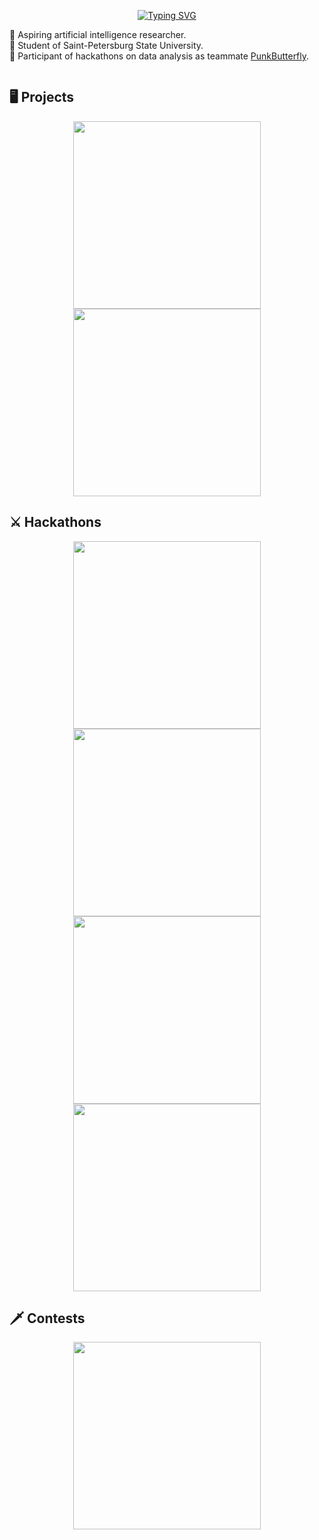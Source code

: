 <p align="center">
 <a href="https://git.io/typing-svg"><img src="https://readme-typing-svg.demolab.com?font=Montserrat&size=30&duration=4000&pause=4000&color=61d9fa&center=true&vCenter=true&width=700&height=120&lines=Telling+and+showing+who+I+am+and+what+I+do" alt="Typing SVG" /></a>
</p>


:monkey: Aspiring artificial intelligence researcher.  
:open_book: Student of Saint-Petersburg State University.  
:game_die: Participant of hackathons on data analysis as teammate [PunkButterfly](https://github.com/PunkButterfly).


<p align="center">
 </a>
  <img title="" alt="" src="https://streak-stats.demolab.com?user=Kealfeyne&theme=react&hide_border=true&background=0D1117"/>
 </a>
</p>


<!---
<p align="center"><img src="https://media1.giphy.com/media/FoVzfcqCDSb7zCynOp/giphy.gif?cid=ecf05e47hap37yr6bzyyeoxqf1je7zzvop6rnph9thi3h340&rid=giphy.gif&ct=g" width="250"/></p>


## :link: Полезные ссылки
- [Stepik](https://stepik.org/users/190887071)
- [Kaggle](https://www.kaggle.com/kealfeyne/competitions?tab=active)
-->
 
## :desktop_computer: Projects
<p align="center">
  <a href="https://github.com/Kealfeyne/CSGO_Statistics"><img width="300" src="https://denvercoder1-github-readme-stats.vercel.app/api/pin?username=Kealfeyne&repo=CSGO_Statistics&theme=react&bg_color=1F222E&title_color=61d9fa&hide_border=true&icon_color=ffffff&show_icons=true"></a>
  <a href="https://github.com/Kealfeyne/Samsung_Bootcamp_Classic_ML"><img width="300" src="https://denvercoder1-github-readme-stats.vercel.app/api/pin?username=Kealfeyne&repo=Samsung_Bootcamp_Classic_ML&theme=vue-dark&bg_color=1F222E&title_color=61d9fa&hide_border=true&icon_color=ffffff&show_icons=true"></a>
</p>


## :crossed_swords: Hackathons
<p align="center">
  <a href="https://github.com/PunkButterfly/Hackathon-Skolkovo"><img width="300" src="https://denvercoder1-github-readme-stats.vercel.app/api/pin?username=PunkButterfly&repo=Hackathon-Skolkovo&theme=vue-dark&bg_color=1F222E&title_color=61d9fa&hide_border=true&icon_color=ffffff&show_icons=true"></a>
  <a href="https://github.com/PunkButterfly/Hackathon-More.Tech"><img width="300" src="https://denvercoder1-github-readme-stats.vercel.app/api/pin?username=PunkButterfly&repo=Hackathon-More.Tech&theme=vue-dark&bg_color=1F222E&title_color=61d9fa&hide_border=true&icon_color=ffffff&show_icons=true"></a>
  <a href="https://github.com/PunkButterfly/Hackathon-BestHack"><img width="300" src="https://denvercoder1-github-readme-stats.vercel.app/api/pin?username=PunkButterfly&repo=Hackathon-BestHack&theme=vue-dark&bg_color=1F222E&title_color=61d9fa&hide_border=true&icon_color=ffffff&show_icons=true"></a>
  <a href="https://github.com/PunkButterfly/Hackathon-HackTheCart"><img width="300" src="https://denvercoder1-github-readme-stats.vercel.app/api/pin?username=PunkButterfly&repo=Hackathon-HackTheCart&theme=vue-dark&bg_color=1F222E&title_color=61d9fa&hide_border=true&icon_color=ffffff&show_icons=true"></a>
</p>


## :dagger: Contests
<p align="center">
  <a href="https://github.com/Kealfeyne/Programming_Contests"><img width="300" src="https://denvercoder1-github-readme-stats.vercel.app/api/pin?username=Kealfeyne&repo=Programming_Contests&theme=vue-dark&bg_color=1F222E&title_color=61d9fa&hide_border=true&icon_color=ffffff&show_icons=true"></a>
</p>
